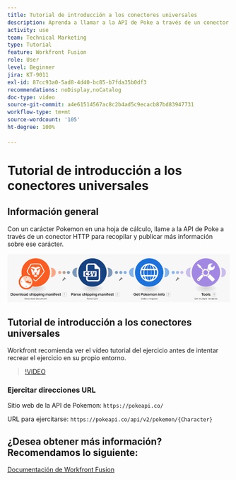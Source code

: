 ```yaml
---
title: Tutorial de introducción a los conectores universales
description: Aprenda a llamar a la API de Poke a través de un conector HTTP para recopilar y publicar información sobre un carácter Pokemon, todo en  [!DNL Adobe Workfront Fusion].
activity: use
team: Technical Marketing
type: Tutorial
feature: Workfront Fusion
role: User
level: Beginner
jira: KT-9011
exl-id: 87cc93a0-5ad8-4d40-bc85-b7fda35b0df3
recommendations: noDisplay,noCatalog
doc-type: video
source-git-commit: a4e61514567ac8c2b4ad5c9ecacb87bd83947731
workflow-type: tm+mt
source-wordcount: '105'
ht-degree: 100%

---
```


# Tutorial de introducción a los conectores universales

## Información general

Con un carácter Pokemon en una hoja de cálculo, llame a la API de Poke a través de un conector HTTP para recopilar y publicar más información sobre ese carácter.

![Una imagen del escenario de Fusion](assets/universal-connectors-and-routing-1.png)

## Tutorial de introducción a los conectores universales

Workfront recomienda ver el vídeo tutorial del ejercicio antes de intentar recrear el ejercicio en su propio entorno.

>[!VIDEO](https://video.tv.adobe.com/v/335270/?quality=12&learn=on)

### Ejercitar direcciones URL

Sitio web de la API de Pokemon: `https://pokeapi.co/`

URL para ejercitarse: `https://pokeapi.co/api/v2/pokemon/{Character}`


## ¿Desea obtener más información? Recomendamos lo siguiente:

[Documentación de Workfront Fusion](https://experienceleague.adobe.com/docs/workfront/using/adobe-workfront-fusion/workfront-fusion-2.html?lang=es)
